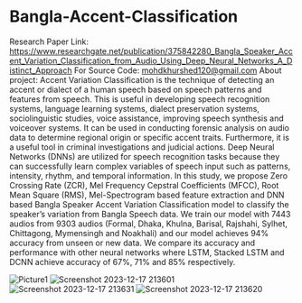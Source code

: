 # Bangla-Accent-Classification
Research Paper Link: https://www.researchgate.net/publication/375842280_Bangla_Speaker_Accent_Variation_Classification_from_Audio_Using_Deep_Neural_Networks_A_Distinct_Approach
For Source Code: mohdkhurshed120@gmail.com
About project: Accent Variation Classification is the technique of detecting an accent or dialect of a human speech based on speech patterns and features from speech. This is useful in developing speech recognition systems, language learning systems, dialect preservation systems, sociolinguistic studies, voice assistance, improving speech synthesis and voiceover systems. It can be used in conducting forensic analysis on audio data to determine regional origin or specific accent traits. Furthermore, it is a useful tool in criminal investigations and judicial actions. Deep Neural Networks (DNNs) are utilized for speech recognition tasks because they can successfully learn complex variables of speech input such as patterns, intensity, rhythm, and temporal information. In this study, we propose Zero Crossing Rate (ZCR), Mel Frequency Cepstral Coefficients (MFCC), Root Mean Square (RMS), Mel-Spectrogram based feature extraction and DNN based Bangla Speaker Accent Variation Classification model to classify the speaker’s variation from Bangla Speech data. We train our model with 7443 audios from 9303 audios (Formal, Dhaka, Khulna, Barisal, Rajshahi, Sylhet, Chittagong, Mymensingh and Noakhali) and our model achieves 94% accuracy from unseen or new data. We compare its accuracy and performance with other neural networks where LSTM, Stacked LSTM and DCNN achieve accuracy of 67%, 71% and 85% respectively.

![Picture1](https://github.com/codewithkhurshed/Bangla-Accent-Classification/assets/97898902/b3a1014e-1ec8-4a94-b64a-ab31d55d0266)
![Screenshot 2023-12-17 213601](https://github.com/codewithkhurshed/Bangla-Accent-Classification/assets/97898902/c3da772a-7aca-492b-98a4-40a029e5d169)
![Screenshot 2023-12-17 213631](https://github.com/codewithkhurshed/Bangla-Accent-Classification/assets/97898902/5d323fe4-07d2-4ee4-98ea-6011e3ad86c7)
![Screenshot 2023-12-17 213620](https://github.com/codewithkhurshed/Bangla-Accent-Classification/assets/97898902/1684d664-95fd-42f1-a50a-5e4dc260d6f5)
